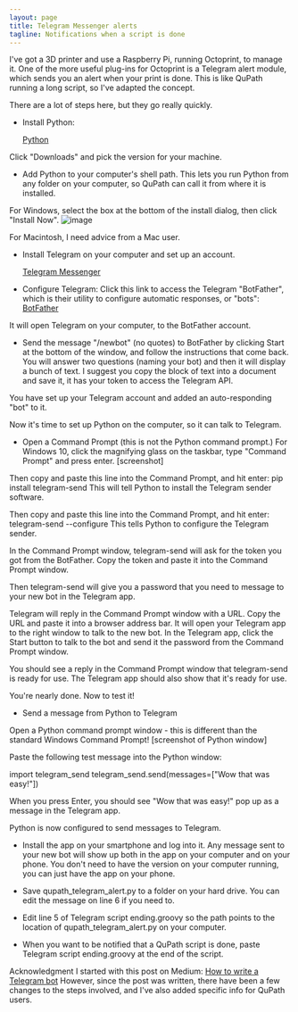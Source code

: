 ```yaml
---
layout: page
title: Telegram Messenger alerts
tagline: Notifications when a script is done
---
```


I've got a 3D printer and use a Raspberry Pi, running Octoprint, to manage it.  One of the more useful plug-ins for Octoprint is a Telegram alert module, which sends you an alert when your print is done.  This is like QuPath running a long script, so I've adapted the concept.

There are a lot of steps here, but they go really quickly.

- Install Python:

    [Python](https://www.python.org/)

Click "Downloads" and pick the version for your machine.

- Add Python to your computer's shell path.  This lets you run Python from any folder on your computer, so QuPath can call it from where it is installed.

For Windows, select the box at the bottom of the install dialog, then click "Install Now".
![image](https://user-images.githubusercontent.com/27331078/128922292-71c1cb76-f904-4126-bb32-7246262d07d3.png)

For Macintosh, I need advice from a Mac user.



- Install Telegram on your computer and set up an account.

    [Telegram Messenger](https://telegram.org/)

- Configure Telegram:
Click this link to access the Telegram "BotFather", which is their utility to configure automatic responses, or "bots":
    [BotFather](https://telegram.me/BotFather)

It will open Telegram on your computer, to the BotFather account.

- Send the message "/newbot" (no quotes) to BotFather by clicking Start at the bottom of the window, and follow the instructions that come back.  You will answer two questions (naming your bot) and then it will display a bunch of text.  I suggest you copy the block of text into a document and save it, it has your token to access the Telegram API.

You have set up your Telegram account and added an auto-responding "bot" to it.


Now it's time to set up Python on the computer, so it can talk to Telegram.

- Open a Command Prompt (this is not the Python command prompt.) For Windows 10, click the magnifying glass on the taskbar, type "Command Prompt" and press enter.
[screenshot]


Then copy and paste this line into the Command Prompt, and hit enter:
pip install telegram-send
This will tell Python to install the Telegram sender software.

Then copy and paste this line into the Command Prompt, and hit enter:
telegram-send --configure
This tells Python to configure the Telegram sender.


In the Command Prompt window, telegram-send will ask for the token you got from the BotFather.  Copy the token and paste it into the Command Prompt window.

Then telegram-send will give you a password that you need to message to your new bot in the Telegram app.


Telegram will reply in the Command Prompt window with a URL.  Copy the URL and paste it into a browser address bar.  It will open your Telegram app to the right window to talk to the new bot.  In the Telegram app, click the Start button to talk to the bot and send it the password from the Command Prompt window.

You should see a reply in the Command Prompt window that telegram-send is ready for use.  The Telegram app should also show that it's ready for use.

You're nearly done.  Now to test it!

- Send a message from Python to Telegram

Open a Python command prompt window - this is different than the standard Windows Command Prompt!
[screenshot of Python window]

Paste the following test message into the Python window:

import telegram_send
telegram_send.send(messages=["Wow that was easy!"])

When you press Enter, you should see "Wow that was easy!" pop up as a message in the Telegram app.

Python is now configured to send messages to Telegram.

- Install the app on your smartphone and log into it.  Any message sent to your new bot will show up both in the app on your computer and on your phone.  You don't need to have the version on your computer running, you can just have the app on your phone.

- Save qupath_telegram_alert.py to a folder on your hard drive.  You can edit the message on line 6 if you need to.

- Edit line 5 of Telegram script ending.groovy so the path points to the location of qupath_telegram_alert.py on your computer.

- When you want to be notified that a QuPath script is done, paste Telegram script ending.groovy at the end of the script.


Acknowledgment
I started with this post on Medium:
[How to write a Telegram bot](https://medium.com/@robertbracco1/how-to-write-a-telegram-bot-to-send-messages-with-python-bcdf45d0a580)
However, since the post was written, there have been a few changes to the steps involved, and I've also added specific info for QuPath users.
